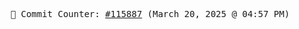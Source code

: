 <p align="center">
    <samp>
        📮 Commit Counter: <a href="https://github.com/Javascript-void0/Javascript-void0/commits/main">#115887</a> (March 20, 2025 @ 04:57 PM)
    </samp>
</p>